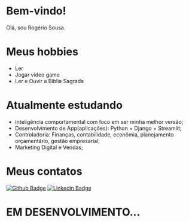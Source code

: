 # Bem-vindo!

Olá, sou Rogério Sousa.

# Meus hobbies
- Ler
- Jogar vídeo game
- Ler e Ouvir a Bíblia Sagrada

# Atualmente estudando
- Inteligência comportamental com foco em ser minha melhor versão;
- Desenvolvimento de App(aplicações): Python + Django + Streamlit;
- Controladoria: Finanças, contabilidade, econômia, planejamento orçamentário, gestão empresarial;
- Marketing Digital e Vendas;


# Meus contatos
[![Github Badge](https://img.shields.io/badge/-Github-000?style=flat-square&logo=Github&logoColor=white&link=https://github.com/rogerio3c)](https://github.com/rogerio3c)
[![Linkedin Badge](https://img.shields.io/badge/-LinkedIn-blue?style=flat-square&logo=Linkedin&logoColor=white&link=https://www.linkedin.com/in/rog%C3%A9rio-sousa-82902244/)](https://www.linkedin.com/in/rog%C3%A9rio-sousa-82902244/)

# EM DESENVOLVIMENTO...

